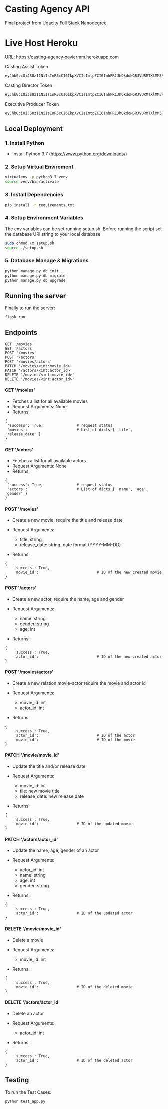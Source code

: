# Casting Agency API
Final project from Udacity Full Stack Nanodegree.

# Live Host Heroku

URL: https://casting-agency-xaviermm.herokuapp.com

Casting Assist Token
```bash
eyJhbGciOiJSUzI1NiIsInR5cCI6IkpXVCIsImtpZCI6InhPR1JhQkdoNGRJVURMTXlMM3RiSiJ9.eyJpc3MiOiJodHRwczovL3hhdmllcm1tLmF1dGgwLmNvbS8iLCJzdWIiOiJhdXRoMHw1ZWE2MThiOTZiNjliYzBjMTJkODFjOGUiLCJhdWQiOiJjYXN0aW5nLWFnZW5jeSIsImlhdCI6MTU4Nzk0NTkzMiwiZXhwIjoxNTg4NjM3MTMyLCJhenAiOiIwVzdJWWhuWmR3c1ptOHJDRWVESFQ4UGthUW5vZHFQdiIsImd0eSI6InBhc3N3b3JkIiwicGVybWlzc2lvbnMiOlsiZ2V0OmFjdG9ycyIsImdldDptb3ZpZXMiXX0.g2yRXA84xVaZTIpZxgggOeyKoU3A89bb2oqaYrJW4cDEoMwrHEW-6D4dJgOsPJPbwgWwIFpsvu4qPN7AhN-8XrFgNgZ3HfTal0p2Dt0gSmVtTzE11Ol1pRtuRqOK87-LXOFq99PXNyci8AvREeIlM4wET8GU3GxdxtwsCicSg26W-xYsTOMEg0YYOu6oxiCeEHssxeewiqsd9uqF6HIED8MlZOhiTlfDTL_reAF1h2nu4E6J9n6zvb3gkXZGtalJ8pL0WgDTI9ewwXnS69OQJZXsuG131N86eTwzPexCRpbH5QG8sxm4h8OvoamBFXTNAmESH7xS236vSwasz2OrPw
```
Casting Director Token
```bash
eyJhbGciOiJSUzI1NiIsInR5cCI6IkpXVCIsImtpZCI6InhPR1JhQkdoNGRJVURMTXlMM3RiSiJ9.eyJpc3MiOiJodHRwczovL3hhdmllcm1tLmF1dGgwLmNvbS8iLCJzdWIiOiJhdXRoMHw1ZWE2MjMzMDZiNjliYzBjMTJkODMwNWQiLCJhdWQiOiJjYXN0aW5nLWFnZW5jeSIsImlhdCI6MTU4Nzk0NjQxMSwiZXhwIjoxNTg4NjM3NjExLCJhenAiOiIwVzdJWWhuWmR3c1ptOHJDRWVESFQ4UGthUW5vZHFQdiIsImd0eSI6InBhc3N3b3JkIiwicGVybWlzc2lvbnMiOlsiZGVsZXRlOmFjdG9ycyIsImdldDphY3RvcnMiLCJnZXQ6bW92aWVzIiwicGF0Y2g6YWN0b3JzIiwicGF0Y2g6bW92aWVzIiwicG9zdDphY3RvcnMiXX0.XX-XrJ4xCe-usyjx1FpxRbNwzdX4CH9XgXZeojx9xF9ndbVxg-VWOAIzdBZyLLPnW6Isq6CtuEwZMiys_XNKqVYQCElh9lOzKK2_esJTnmXcrB2pkI5r7MslbqFxjMhr2fyfoXSmYSrJcXxE2raxgWJjEBueLSZwSVKY9HZckybXMZoGd2tPqYFDs7gL1tygJ5FGEQdRtrXqjLyIb0DyAwM9fjWs4oE5F68p4FDL6UrVe8ZDUr4atz73T87X_AMXjKVwknK4EG4twYqpRIRWer4atBbGZ-1YtC7ZaxLgB9TKteihWk4exJyejL26kEjjAdAcAsiwLGhLJ11NuK3ehA
```
Executive Producer Token
```bash
eyJhbGciOiJSUzI1NiIsInR5cCI6IkpXVCIsImtpZCI6InhPR1JhQkdoNGRJVURMTXlMM3RiSiJ9.eyJpc3MiOiJodHRwczovL3hhdmllcm1tLmF1dGgwLmNvbS8iLCJzdWIiOiJhdXRoMHw1ZWE2MjM2NzFjYzFhYzBjMTQ2OGEyZTAiLCJhdWQiOiJjYXN0aW5nLWFnZW5jeSIsImlhdCI6MTU4Nzk0NjQ3OSwiZXhwIjoxNTg4NjM3Njc5LCJhenAiOiIwVzdJWWhuWmR3c1ptOHJDRWVESFQ4UGthUW5vZHFQdiIsImd0eSI6InBhc3N3b3JkIiwicGVybWlzc2lvbnMiOlsiZGVsZXRlOmFjdG9ycyIsImRlbGV0ZTptb3ZpZXMiLCJnZXQ6YWN0b3JzIiwiZ2V0Om1vdmllcyIsInBhdGNoOmFjdG9ycyIsInBhdGNoOm1vdmllcyIsInBvc3Q6YWN0b3JzIiwicG9zdDptb3ZpZXMiXX0.NFzA-Mc7S8GrScsSk8uOgswCtVaxpndKQDHGT5-gprAXu3aW6m3AU93Li4qYZ9NvcB6K8rfGk2dERkZ62Erzr4OILfmj05IeIbSGlf1PFh-GakfkslC8ATOTh0x-3Bmcs5MNV9rbIVLdIQrmAIMfGezhMzGMd12DGRh2MX6k47Bw6lZVCuQfjlJmtJegZ7wTdYJ3me585qW8NRTjYKhNtKAxpZX-7brMc9nWhVwsgyFBigEYtudErULPGh2ZvaPlCMZn4PyqJHzciBmrTAlKrrl66tC3rl4wU1lu_0Xh-5SRKIq0SkG8c4j2siFU6ScDnPCzK695GpCQ2MKhDkEFdw
```

## Local Deployment 

### 1. Install Python

- Install Python 3.7 (https://www.python.org/downloads/)

### 2. Setup Virtual Enviroment

```bash
virtualenv -p python3.7 venv
source venv/bin/activate
```

### 3. Install Dependencies

```bash
pip install -r requirements.txt
```

### 4. Setup Environment Variables
The env variables can be set running setup.sh. Before running the script set the database URI string to your local database

```bash
sudo chmod +x setup.sh 
source ./setup.sh
```

### 5. Database Manage & Migrations

```bash
python manage.py db init
python manage.py db migrate
python manage.py db upgrade
```

## Running the server

Finally to run the server:

```bash
flask run
```

## Endpoints

```
GET '/movies'
GET '/actors'
POST '/movies'
POST '/actors'
POST '/movies/actors'
PATCH '/movies/<int:movie_id>'
PATCH '/actors/<int:actor_id>'
DELETE '/movies/<int:movie_id>'
DELETE '/movies/<int:actor_id>'
```

#### GET '/movies'

- Fetches a list for all available movies
- Request Arguments: None
- Returns:
```
{
 'success': True,               # request status 
 'movies':                      # List of dicts { 'tile', 'release_date' }
}
```

#### GET '/actors'

- Fetches a list for all available actors
- Request Arguments: None
- Returns:
```
{
 'success': True,               # request status 
 'actors':                      # List of dicts { 'name', 'age', 'gender' }
}
```

#### POST '/movies'

- Create a new movie, require the title and release date
- Request Arguments: 
    + title: string
    + release_date: string, date format (YYYY-MM-DD)

- Returns:
```
{
    'success': True,
    'movie_id':                          # ID of the new created movie
}
```

#### POST '/actors'

- Create a new actor, require the name, age and gender
- Request Arguments: 
    + name: string
    + gender: string
    + age: int

- Returns:
```
{
    'success': True,
    'actor_id':                          # ID of the new created actor
}
```

#### POST '/movies/actors'

- Create a new relation movie-actor require the movie and actor id
- Request Arguments: 
    + movie_id: int
    + actor_id: int

- Returns:
```
{
    'success': True,
    'actor_id':                          # ID of the actor
    'movie_id':                          # ID of the movie
}
```

#### PATCH '/movie/movie_id'

- Update the title and/or release date
- Request Arguments:
    + movie_id: int
    + tile: new movie title
    + release_date: new release date

- Returns:
```
{
    'success': True,
    'movie_id':                 # ID of the updated movie
} 
```

#### PATCH '/actors/actor_id'

- Update the name, age, gender of an actor
- Request Arguments:
    + actor_id: int
    + name: string
    + age: int
    + gender: string

- Returns:
```
{
    'success': True,
    'actor_id':                 # ID of the updated actor
} 
```

#### DELETE '/movie/movie_id'

- Delete a movie
- Request Arguments:
    + movie_id: int

- Returns:
```
{
    'success': True,
    'movie_id':                 # ID of the deleted movie
} 
```

#### DELETE '/actors/actor_id'

- Delete an actor
- Request Arguments:
    + actor_id: int

- Returns:
```
{
    'success': True,
    'actor_id':                 # ID of the deleted actor
} 
```


## Testing
To run the Test Cases:
```
python test_app.py
```

